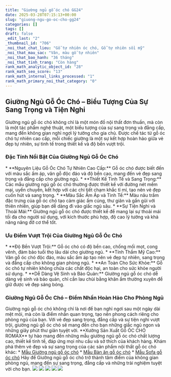 ```yaml
---
title: "Giường ngủ gỗ óc chó GG24"
date: 2025-03-28T07:15:13+00:00
slug: "giuong-ngu-go-oc-cho-gg24"
categories: []
tags: []
draft: false
_edit_last: "2"
_thumbnail_id: "706"
_noi_that_chat_lieu: "Gỗ tự nhiên óc chó, Gỗ tự nhiên sồi mỹ"
_noi_that_mau_sac: "Vân, màu gỗ tự nhiên"
_noi_that_bao_hanh: "36 tháng"
_noi_that_tinh_trang: "Còn hàng"
rank_math_analytic_object_id: "28"
rank_math_seo_score: "13"
rank_math_internal_links_processed: "1"
rank_math_primary_noi_that_category: "0"
---
```

## Giường Ngủ Gỗ Óc Chó – Biểu Tượng Của Sự Sang Trọng và Tiện Nghi

Giường ngủ gỗ óc chó không chỉ là một món đồ nội thất đơn thuần, mà còn là một tác phẩm nghệ thuật, một biểu tượng của sự sang trọng và đẳng cấp, mang đến không gian nghỉ ngơi lý tưởng cho gia chủ. Được chế tác từ gỗ óc chó tự nhiên cao cấp, mỗi chiếc giường là một sự kết hợp hoàn hảo giữa vẻ đẹp tự nhiên, sự tinh tế trong thiết kế và độ bền vượt trội.

### Đặc Tính Nổi Bật Của Giường Ngủ Gỗ Óc Chó

\* \*\*Nguyên Liệu Gỗ Óc Chó Tự Nhiên Cao Cấp:\*\* Gỗ óc chó được biết đến với màu sắc ấm áp, vân gỗ độc đáo và độ bền cao, mang đến vẻ đẹp sang trọng và đẳng cấp cho giường ngủ.
\* \*\*Thiết Kế Tinh Tế và Sang Trọng:\*\* Các mẫu giường ngủ gỗ óc chó thường được thiết kế với đường nét mềm mại, uyển chuyển, kết hợp với các chi tiết chạm khắc tỉ mỉ, tạo nên vẻ đẹp cuốn hút và sang trọng.
\* \*\*Màu Sắc Ấm Áp và Tinh Tế:\*\* Màu nâu trầm đặc trưng của gỗ óc chó tạo cảm giác ấm cúng, thư giãn và gần gũi với thiên nhiên, giúp bạn dễ dàng đi vào giấc ngủ sâu.
\* \*\*Sự Tiện Nghi và Thoải Mái:\*\* Giường ngủ gỗ óc chó được thiết kế để mang lại sự thoải mái tối đa cho người sử dụng, với kích thước phù hợp, độ cao lý tưởng và khả năng nâng đỡ cơ thể tốt.

### Ưu Điểm Vượt Trội Của Giường Ngủ Gỗ Óc Chó

\* \*\*Độ Bền Vượt Trội:\*\* Gỗ óc chó có độ bền cao, chống mối mọt, cong vênh, đảm bảo tuổi thọ lâu dài cho giường ngủ.
\* \*\*Tính Thẩm Mỹ Cao:\*\* Vân gỗ óc chó độc đáo, màu sắc ấm áp tạo nên vẻ đẹp tự nhiên, sang trọng và đẳng cấp cho không gian phòng ngủ.
\* \*\*An Toàn Cho Sức Khỏe:\*\* Gỗ óc chó tự nhiên không chứa các chất độc hại, an toàn cho sức khỏe người sử dụng.
\* \*\*Dễ Dàng Vệ Sinh và Bảo Quản:\*\* Giường ngủ gỗ óc chó dễ dàng vệ sinh và bảo quản, chỉ cần lau chùi bằng khăn ẩm thường xuyên để giữ được vẻ đẹp sáng bóng.

### Giường Ngủ Gỗ Óc Chó – Điểm Nhấn Hoàn Hảo Cho Phòng Ngủ

Giường ngủ gỗ óc chó không chỉ là nơi để bạn nghỉ ngơi sau một ngày dài mệt mỏi, mà còn là điểm nhấn quan trọng, tạo nên phong cách riêng cho phòng ngủ của bạn. Với vẻ đẹp sang trọng, đẳng cấp và sự tiện nghi vượt trội, giường ngủ gỗ óc chó sẽ mang đến cho bạn những giấc ngủ ngon và những giây phút thư giãn tuyệt vời.
\*\*Xưởng Sản Xuất Gỗ ÓC CHÓ ROMAX\*\* tự hào mang đến những mẫu giường ngủ gỗ óc chó chất lượng cao, thiết kế tinh tế, đáp ứng mọi nhu cầu và sở thích của khách hàng.
Khám phá thêm vẻ đẹp và sự sang trọng của các sản phẩm nội thất gỗ óc chó khác:
\* [Mẫu Giường ngủ gỗ óc chó](https://romax.vn/danh-muc/phong-ngu/giuong-go-oc-cho/)
\* [Mẫu Bàn ăn gỗ óc chó](https://romax.vn/danh-muc/phong-bep/ban-an-go-oc-cho/)
\* [Mẫu Sofa gỗ óc chó](https://romax.vn/danh-muc/phong-khach/sofa-go-oc-cho/)
Hãy để Giường ngủ gỗ óc chó trở thành tâm điểm của không gian phòng ngủ, mang đến sự sang trọng, đẳng cấp và những trải nghiệm tuyệt vời cho bạn.
![](https://romax.vn/wp-content/uploads/2025/03/giuong-go-oc-cho-gg24-15-1280x720.webp) ![](https://romax.vn/wp-content/uploads/2025/03/giuong-go-oc-cho-gg24-16-1280x720.webp) ![](https://romax.vn/wp-content/uploads/2025/03/giuong-go-oc-cho-gg24-17-1280x925.webp) ![](https://romax.vn/wp-content/uploads/2025/03/giuong-go-oc-cho-gg24-18-1280x720.webp) ![](https://romax.vn/wp-content/uploads/2025/03/giuong-go-oc-cho-gg24-19-1280x720.webp)